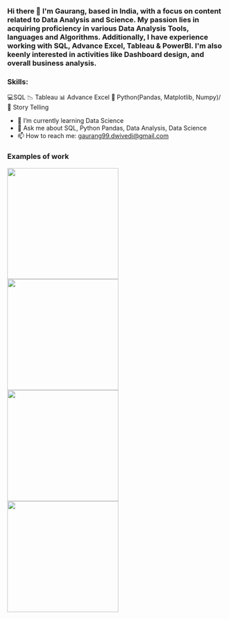 ### Hi there 👋 I'm Gaurang, based in India, with a focus on content related to Data Analysis and Science. My passion lies in acquiring proficiency in various Data Analysis Tools, languages and Algorithms. Additionally, I have experience working with SQL, Advance Excel, Tableau & PowerBI. I'm also keenly interested in activities like Dashboard design, and overall business analysis.

### Skills: 
💻SQL
📉 Tableau
📊 Advance Excel 
🐍 Python(Pandas, Matplotlib, Numpy)/ 
🗿 Story Telling


- 🌱 I’m currently learning Data Science
- 💬 Ask me about SQL, Python Pandas, Data Analysis, Data Science
- 📫 How to reach me: gaurang99.dwivedi@gmail.com 

### Examples of work

<img src="https://github.com/tarleechango/tarleechango/assets/53060111/07d0610d-7eff-42f5-97f7-8329e17c6971" width="256">
<img src="https://github.com/tarleechango/tarleechango/assets/53060111/6480decf-8378-4989-9107-77814e52e774" width="256">
<img src="https://github.com/tarleechango/tarleechango/assets/53060111/b88579a1-d6fb-4bb3-819c-b3c2557a3137" width="256">
<img src="https://github.com/tarleechango/tarleechango/assets/53060111/83c5543d-e214-4c02-b503-a80d2a0d9607" width="256">
